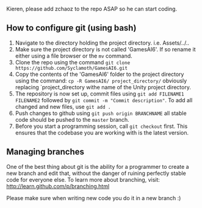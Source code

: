 Kieren, please add zchaoz to the repo ASAP so he can start coding.

How to configure git (using bash)
---------------------------------

1. Navigate to the directory holding the project directory. i.e. Assets/../..
2. Make sure the project directory is not called 'GamesAI6'. If so rename it either using a file browser or the `mv` command.
3. Clone the repo using the command `git clone https://github.com/Syclamoth/GamesAI6.git`
4. Copy the contents of the 'GamesAI6' folder to the project directory using the command: `cp -R GamesAI6/ project_directory/` obviously replacing `project_directory withe name of the Unity project directory.
5. The repository is now set up, commit files using `git add FILENAME1 FILENAME2` followed by `git commit -m "Commit description"`. To add all changed and new files, use `git add .`
6. Push changes to github using `git push origin BRANCHNAME` all stable code should be pushed to the `master` branch.
7. Before you start a programming session, call `git checkout` first. This ensures that the codebase you are working with is the latest version.

Managing branches
-----------------

One of the best thing about git is the ability for a programmer to create a new branch and edit that, without the danger of ruining perfectly stable code for everyone else. To learn more about branching, visit: http://learn.github.com/p/branching.html

Please make sure when writing new code you do it in a new branch :)
